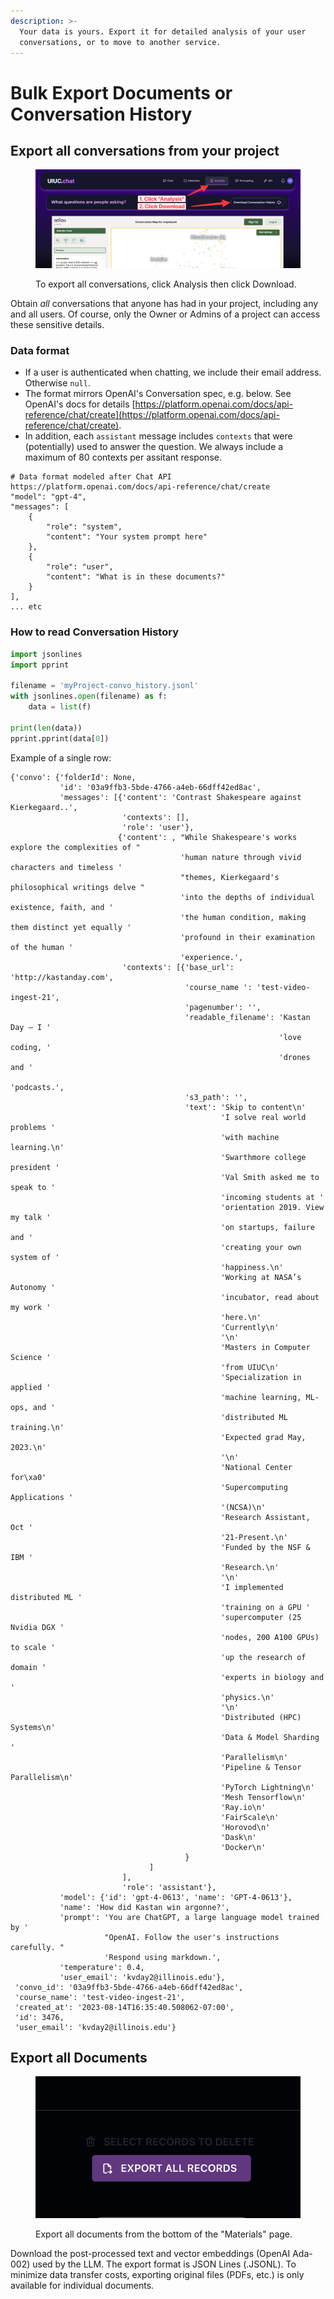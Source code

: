 ```yaml
---
description: >-
  Your data is yours. Export it for detailed analysis of your user
  conversations, or to move to another service.
---
```


# Bulk Export Documents or Conversation History

## Export all conversations from your project

<figure><img src="../.gitbook/assets/CleanShot 2024-03-19 at 15.15.19.png" alt=""><figcaption><p>To export all conversations, click Analysis then click Download.</p></figcaption></figure>

Obtain _all_ conversations that anyone has had in your project, including any and all users. Of course, only the Owner or Admins of a project can access these sensitive details.

### Data format

* If a user is authenticated when chatting, we include their email address. Otherwise `null`.&#x20;
* The format mirrors OpenAI's Conversation spec, e.g. below. See OpenAI's docs for details [https://platform.openai.com/docs/api-reference/chat/create](https://platform.openai.com/docs/api-reference/chat/create).
* In addition, each `assistant` message includes `contexts` that were (potentially) used to answer the question. We always include a maximum of 80 contexts per assitant response.&#x20;

```
# Data format modeled after Chat API https://platform.openai.com/docs/api-reference/chat/create
"model": "gpt-4",
"messages": [
    {
        "role": "system",
        "content": "Your system prompt here"
    },
    {
        "role": "user",
        "content": "What is in these documents?"
    }
],
... etc
```

### How to read Conversation History

```python
import jsonlines
import pprint

filename = 'myProject-convo_history.jsonl'
with jsonlines.open(filename) as f:
    data = list(f)

print(len(data))
pprint.pprint(data[0])
```



Example of a single row:&#x20;

```
{'convo': {'folderId': None,
           'id': '03a9ffb3-5bde-4766-a4eb-66dff42ed8ac',
           'messages': [{'content': 'Contrast Shakespeare against Kierkegaard..',
                         'contexts': [],
                         'role': 'user'},
                        {'content': , "While Shakespeare's works explore the complexities of "
                                      'human nature through vivid characters and timeless '
                                      "themes, Kierkegaard's philosophical writings delve "
                                      'into the depths of individual existence, faith, and '
                                      'the human condition, making them distinct yet equally '
                                      'profound in their examination of the human '
                                      'experience.',
                         'contexts': [{'base_url': 'http://kastanday.com',
                                       'course_name ': 'test-video-ingest-21',
                                       'pagenumber': '',
                                       'readable_filename': 'Kastan Day – I '
                                                            'love coding, '
                                                            'drones and '
                                                            'podcasts.',
                                       's3_path': '',
                                       'text': 'Skip to content\n'
                                               'I solve real world problems '
                                               'with machine learning.\n'
                                               'Swarthmore college president '
                                               'Val Smith asked me to speak to '
                                               'incoming students at '
                                               'orientation 2019. View my talk '
                                               'on startups, failure and '
                                               'creating your own system of '
                                               'happiness.\n'
                                               'Working at NASA’s Autonomy '
                                               'incubator, read about my work '
                                               'here.\n'
                                               'Currently\n'
                                               '\n'
                                               'Masters in Computer Science '
                                               'from UIUC\n'
                                               'Specialization in applied '
                                               'machine learning, ML-ops, and '
                                               'distributed ML training.\n'
                                               'Expected grad May, 2023.\n'
                                               '\n'
                                               'National Center for\xa0'
                                               'Supercomputing Applications '
                                               '(NCSA)\n'
                                               'Research Assistant, Oct '
                                               '21-Present.\n'
                                               'Funded by the NSF & IBM '
                                               'Research.\n'
                                               '\n'
                                               'I implemented distributed ML '
                                               'training on a GPU '
                                               'supercomputer (25 Nvidia DGX '
                                               'nodes, 200 A100 GPUs) to scale '
                                               'up the research of domain '
                                               'experts in biology and '
                                               'physics.\n'
                                               '\n'
                                               'Distributed (HPC) Systems\n'
                                               'Data & Model Sharding '
                                               'Parallelism\n'
                                               'Pipeline & Tensor Parallelism\n'
                                               'PyTorch Lightning\n'
                                               'Mesh Tensorflow\n'
                                               'Ray.io\n'
                                               'FairScale\n'
                                               'Horovod\n'
                                               'Dask\n'
                                               'Docker\n'
                                       }
                               ]
                         ],
                         'role': 'assistant'},
           'model': {'id': 'gpt-4-0613', 'name': 'GPT-4-0613'},
           'name': 'How did Kastan win argonne?',
           'prompt': 'You are ChatGPT, a large language model trained by '
                     "OpenAI. Follow the user's instructions carefully. "
                     'Respond using markdown.',
           'temperature': 0.4,
           'user_email': 'kvday2@illinois.edu'},
 'convo_id': '03a9ffb3-5bde-4766-a4eb-66dff42ed8ac',
 'course_name': 'test-video-ingest-21',
 'created_at': '2023-08-14T16:35:40.508062-07:00',
 'id': 3476,
 'user_email': 'kvday2@illinois.edu'}
```

## Export all Documents

<figure><img src="../.gitbook/assets/image (2).png" alt=""><figcaption><p>Export all documents from the bottom of the "Materials" page.</p></figcaption></figure>

Download the post-processed text and vector embeddings (OpenAI Ada-002) used by the LLM. The export format is JSON Lines (.JSONL). To minimize data transfer costs, exporting original files (PDFs, etc.) is only available for individual documents.
